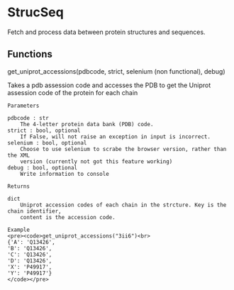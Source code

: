 # StrucSeq
Fetch and process data between protein structures and sequences.

## Functions

get_uniprot_accessions(pdbcode, strict, selenium (non functional), debug)

Takes a pdb assession code and accesses the PDB to get the Uniprot assession code of the protein for each chain

    Parameters

    pdbcode : str
        The 4-letter protein data bank (PDB) code.
    strict : bool, optional
        If False, will not raise an exception in input is incorrect.
    selenium : bool, optional
        Choose to use selenium to scrabe the browser version, rather than the XML 
        version (currently not got this feature working)
    debug : bool, optional
        Write information to console

    Returns

    dict
        Uniprot accession codes of each chain in the strcture. Key is the chain identifier,
        content is the accession code.

    Example
    <pre><code>get_uniprot_accessions("3ii6")<br>
    {'A': 'Q13426',
    'B': 'Q13426',
    'C': 'Q13426',
    'D': 'Q13426',
    'X': 'P49917',
    'Y': 'P49917'}
    </code></pre>